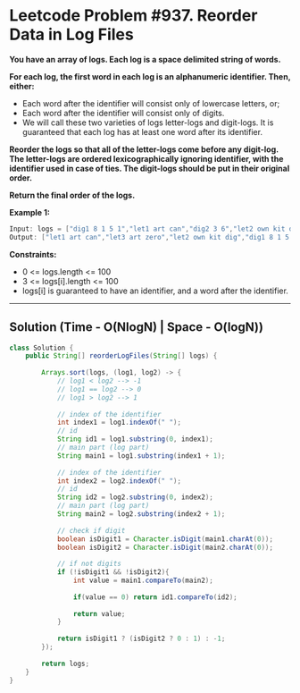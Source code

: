 # Leetcode Problem #937. Reorder Data in Log Files

**You have an array of logs.  Each log is a space delimited string of words.**

**For each log, the first word in each log is an alphanumeric identifier.  Then, either:**

- Each word after the identifier will consist only of lowercase letters, or;
- Each word after the identifier will consist only of digits.
- We will call these two varieties of logs letter-logs and digit-logs.  It is guaranteed that each log has at least one word after its identifier.

**Reorder the logs so that all of the letter-logs come before any digit-log.  The letter-logs are ordered lexicographically ignoring identifier, with the identifier used in case of ties.  The digit-logs should be put in their original order.**

**Return the final order of the logs.**

**Example 1:**

```java
Input: logs = ["dig1 8 1 5 1","let1 art can","dig2 3 6","let2 own kit dig","let3 art zero"]
Output: ["let1 art can","let3 art zero","let2 own kit dig","dig1 8 1 5 1","dig2 3 6"]
```

**Constraints:**

- 0 <= logs.length <= 100
- 3 <= logs[i].length <= 100
- logs[i] is guaranteed to have an identifier, and a word after the identifier.

---

## Solution (Time - O(NlogN)  | Space - O(logN))

```java
class Solution {
    public String[] reorderLogFiles(String[] logs) {
        
        Arrays.sort(logs, (log1, log2) -> {
            // log1 < log2 --> -1
            // log1 == log2 --> 0
            // log1 > log2 --> 1
            
            // index of the identifier
            int index1 = log1.indexOf(" ");
            // id
            String id1 = log1.substring(0, index1);
            // main part (log part)
            String main1 = log1.substring(index1 + 1);
            
            // index of the identifier
            int index2 = log2.indexOf(" ");
            // id
            String id2 = log2.substring(0, index2);
            // main part (log part)
            String main2 = log2.substring(index2 + 1);
            
            // check if digit
            boolean isDigit1 = Character.isDigit(main1.charAt(0));
            boolean isDigit2 = Character.isDigit(main2.charAt(0));
            
            // if not digits
            if (!isDigit1 && !isDigit2){
                int value = main1.compareTo(main2);
                
                if(value == 0) return id1.compareTo(id2);
                
                return value;
            }
            
            return isDigit1 ? (isDigit2 ? 0 : 1) : -1;
        });
        
        return logs;
    }
}
```
